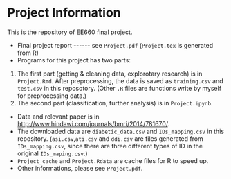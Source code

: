 # Project Information
This is the repository of EE660 final project.
- Final project report ------ see `Project.pdf` (`Project.tex` is generated from R)
- Programs for this project has two parts:
1. The first part (getting & cleaning data, explorotary research) is in `Project.Rmd`. After preprocessing, the data is saved as `training.csv` and `test.csv` in this reposotory. (Other `.R` files are functions write by myself for preprocessing data.)
2. The second part (classification, further analysis) is in `Project.ipynb`.
- Data and relevant paper is in http://www.hindawi.com/journals/bmri/2014/781670/.
- The downloaded data are `diabetic_data.csv` and `IDs_mapping.csv` in this repository. (`asi.csv`,`ati.csv` and `ddi.csv` are files generated from `IDs_mapping.csv`, since there are three different types of ID in the original `IDs_maping.csv`.)
- `Project_cache` and `Project.Rdata` are cache files for R to speed up.
- Other informations, please see `Project.pdf`.
